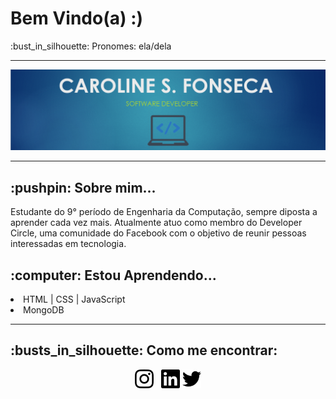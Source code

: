 <h1>Bem Vindo(a) :)</h1>
<p>:bust_in_silhouette: Pronomes: ela/dela</p>

------------------------------------------------------------------------------------------------------------------------
<img width="auto" src="https://github.com/carolfons/carolfons/blob/master/assets/images/banner.PNG"> 

------------------------------------------------------------------------------------------------------------------------
<h2>:pushpin: Sobre mim...</h2>
<p> Estudante do 9° período de Engenharia da Computação, sempre diposta a aprender cada vez mais. Atualmente atuo como membro do Developer Circle, uma comunidade do Facebook com o objetivo de reunir pessoas interessadas em tecnologia. </p>

<h2>:computer: Estou Aprendendo...</h2>
  <li> HTML | CSS | JavaScript</li>
 <li> MongoDB </li>

------------------------------------------------------------------------------------------------------------------------
<h2>:busts_in_silhouette: Como me encontrar: </h2>

 <p align='center'>
<a href="https://instagram.com/carol_fonseca?igshid=dnporjyj4w72"><img height="30" src="https://github.com/carolfons/carolfons/blob/master/assets/icons/instagram.svg"></a>&nbsp;&nbsp;
<a href="https://www.linkedin.com/in/carolinefons/"><img height="30" src="https://github.com/carolfons/carolfons/blob/master/assets/icons/linkedin.svg"></a>
<a href="https://twitter.com/carol_fons"><img height="30" src="https://github.com/carolfons/carolfons/blob/master/assets/icons/twitter.svg"></a>
</p>

 

<!--
**carolfons/carolfons** is a ✨ _special_ ✨ repository because its `README.md` (this file) appears on your GitHub profile.

Here are some ideas to get you started:

- 🔭 I’m currently working on ...
- 🌱 I’m currently learning ...
- 👯 I’m looking to collaborate on ...
- 🤔 I’m looking for help with ...
- 💬 Ask me about ...
- 📫 How to reach me: ...
- 😄 Pronouns: ...
- ⚡ Fun fact: ...
-->
